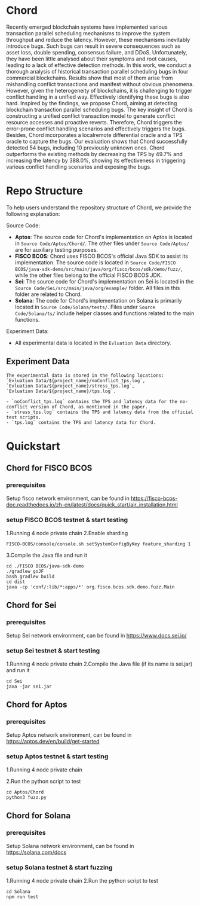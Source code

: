 # Chord

Recently emerged blockchain systems have implemented various transaction parallel scheduling mechanisms to improve the system throughput and reduce the latency. However, these mechanisms inevitably introduce bugs. Such bugs can result in severe consequences such as asset loss, double spending, consensus failure, and DDoS. Unfortunately, they have been little analysed about their symptoms and root causes, leading to a lack of effective detection methods. 
In this work, we conduct a thorough analysis of historical transaction parallel scheduling bugs in four commercial blockchains. Results show that most of them arise from mishandling conflict transactions and manifest without obvious phenomena. However, given the heterogeneity of blockchains, it is challenging to trigger conflict handling in a unified way. Effectively identifying these bugs is also hard. Inspired by the findings, we propose Chord, aiming at detecting blockchain transaction parallel scheduling bugs. The key insight of Chord is constructing a unified conflict transaction model to generate conflict resource accesses and proactive reverts. Therefore, Chord triggers the error-prone conflict handling scenarios and effectively triggers the bugs. Besides, Chord incorporates a localremote differential oracle and a TPS oracle to capture the bugs. Our evaluation shows that Chord successfully detected 54 bugs, including 10 previously unknown ones. Chord outperforms the existing methods by decreasing the TPS by 49.7% and increasing the latency by 388.0%, showing its effectiveness in triggering various conflict handling scenarios and exposing the bugs.

# Repo Structure

To help users understand the repository structure of Chord, we provide the following explanation:

Source Code:
- **Aptos**: The source code for Chord's implementation on Aptos is located in `Source Code/Aptos/Chord/`. The other files under `Source Code/Aptos/` are for auxiliary testing purposes.
- **FISCO BCOS**: Chord uses FISCO BCOS's official Java SDK to assist its implementation. The source code is located in `Source Code/FISCO BCOS/java-sdk-demo/src/main/java/org/fisco/bcos/sdk/demo/fuzz/`, while the other files belong to the official FISCO BCOS JDK.
- **Sei**: The source code for Chord's implementation on Sei is located in the `Source Code/Sei/src/main/java/org/example/` folder. All files in this folder are related to Chord.
- **Solana**: The code for Chord's implementation on Solana is primarily located in `Source Code/Solana/tests/`. Files under `Source Code/Solana/ts/` include helper classes and functions related to the main functions.

Experiment Data:
- All experimental data is located in the `Evluation Data` directory.

## Experiment Data

```
The experimental data is stored in the following locations:  
`Evluation Data/${project_name}/noConflict_tps.log`,  
`Evluation Data/${project_name}/stress_tps.log`,  
`Evluation Data/${project_name}/tps.log`.

- `noConflict_tps.log` contains the TPS and latency data for the no-conflict version of Chord, as mentioned in the paper.
- `stress_tps.log` contains the TPS and latency data from the official test scripts.
- `tps.log` contains the TPS and latency data for Chord.
```

# Quickstart

## Chord for FISCO BCOS

### prerequisites

Setup fisco network environment, can be found in https://fisco-bcos-doc.readthedocs.io/zh-cn/latest/docs/quick_start/air_installation.html

### setup FISCO BCOS testnet & start testing
1.Running 4 node private chain 
2.Enable sharding
```
FISCO-BCOS/console/console.sh setSystemConfigByKey feature_sharding 1
```
3.Compile the Java file and run it

```
cd ./FISCO BCOS/java-sdk-demo
./gradlew goJF
bash gradlew build
cd dist
java -cp 'conf/:lib/*:apps/*' org.fisco.bcos.sdk.demo.fuzz.Main
```



## Chord for Sei

### prerequisites


Setup Sei network environment, can be found in https://www.docs.sei.io/

### setup Sei testnet & start testing
1.Running 4 node private chain 
2.Compile the Java file (if its name is sei.jar) and run it

```
cd Sei
java -jar sei.jar
```




## Chord for Aptos

### prerequisites

Setup Aptos network environment, can be found in https://aptos.dev/en/build/get-started

### setup Aptos testnet & start testing

1.Running 4 node private chain

2.Run the python script to test
```
cd Aptos/Chord
python3 fuzz.py
```



## Chord for Solana

### prerequisites

Setup Solana network environment, can be found in https://solana.com/docs

### setup Solana testnet & start fuzzing

1.Running 4 node private chain
2.Run the python script to test

```
cd Solana
npm run test
```

